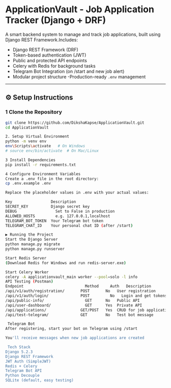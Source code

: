 # ApplicationVault - Job Application Tracker (Django + DRF)

A smart backend system to manage and track job applications, built using Django REST Framework.Includes:
- Django REST Framework (DRF)
- Token-based authentication (JWT)
- Public and protected API endpoints
- Celery with Redis for background tasks
- Telegram Bot Integration (on /start and new job alert)
- Modular project structure
-Production-ready `.env` management

---

## ⚙️ Setup Instructions

### 1 Clone the Repository
```bash
git clone https://github.com/DikshaKapse/ApplicationVault.git
cd ApplicationVault

2. Setup Virtual Environment
python -m venv env
env\Scripts\activate   # On Windows
# source env/bin/activate  # On Mac/Linux

3 Install Dependencies
pip install -r requirements.txt

4 Configure Environment Variables
Create a .env file in the root directory:
cp .env.example .env

Replace the placeholder values in .env with your actual values:

Key           	    Description
SECRET_KEY	        Django secret key
DEBUG	              Set to False in production
ALLOWED_HOSTS	      e.g. 127.0.0.1,localhost
TELEGRAM_BOT_TOKEN	Your Telegram bot token
TELEGRAM_CHAT_ID  	Your personal chat ID (after /start)

▶ Running the Project
Start the Django Server
python manage.py migrate
python manage.py runserver

Start Redis Server
(Download Redis for Windows and run redis-server.exe)

Start Celery Worker
celery -A applicationvault_main worker --pool=solo -l info
API Testing (Postman)
Endpoint	                       Method	  Auth	 Description
/api/v1/auth/registration/	     POST	    No	 User registration
/api/v1/auth/login/	             POST		  No   Login and get tokens
/api/public-info/	               GET	    No	 Public API
/api/user-dashboard/	           GET	    Yes	 Private API
/api/applications/	             GET/POST	Yes	 CRUD for job applications
/api/test-telegram/	             GET	    No	 Test bot message

 Telegram Bot
After registering, start your bot on Telegram using /start

You'll receive messages when new job applications are created

 Tech Stack
Django 5.2.3
Django REST Framework
JWT Auth (SimpleJWT)
Redis + Celery
Telegram Bot API
Python Decouple
SQLite (default, easy testing)
